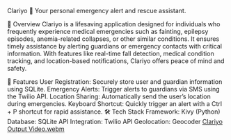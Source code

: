 Clariyo 🚨
Your personal emergency alert and rescue assistant.

📝 Overview
Clariyo is a lifesaving application designed for individuals who frequently experience medical emergencies such as fainting, epilepsy episodes, anemia-related collapses, or other similar conditions. It ensures timely assistance by alerting guardians or emergency contacts with critical information. With features like real-time fall detection, medical condition tracking, and location-based notifications, Clariyo offers peace of mind and safety.

🎯 Features
User Registration: Securely store user and guardian information using SQLite.
Emergency Alerts: Trigger alerts to guardians via SMS using the Twilio API.
Location Sharing: Automatically send the user’s location during emergencies.
Keyboard Shortcut: Quickly trigger an alert with a Ctrl + P shortcut for rapid assistance.
🛠️ Tech Stack
Framework: Kivy (Python)
Database: SQLite
API Integration: Twilio API
Geolocation: Geocoder
[Clariyo Output Video.webm](https://github.com/user-attachments/assets/adff441e-e2c8-408f-970d-11d7335d9cbc)
